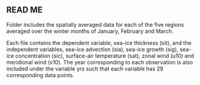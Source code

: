 ## READ ME

Folder includes the spatially averaged data for each of the five regions averaged over the winter months of January, February and March.

Each file contains the dependent variable, sea-ice thickness (sit), and the independent variables, sea-ice advection (sia), sea-ice growth (sig), sea-ice concentration (sic), surface-air temperature (sat), zonal wind (u10) and meridional wind (v10). The year corresponding to each observation is also included under the variable yrs such that each variable has 29 corresponding data points.
